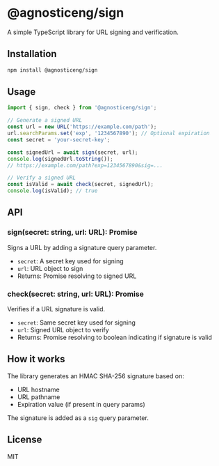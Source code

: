# @agnosticeng/sign

A simple TypeScript library for URL signing and verification.

## Installation

```bash
npm install @agnosticeng/sign
```

## Usage

```typescript
import { sign, check } from '@agnosticeng/sign';

// Generate a signed URL
const url = new URL('https://example.com/path');
url.searchParams.set('exp', '1234567890'); // Optional expiration
const secret = 'your-secret-key';

const signedUrl = await sign(secret, url);
console.log(signedUrl.toString());
// https://example.com/path?exp=1234567890&sig=...

// Verify a signed URL
const isValid = await check(secret, signedUrl);
console.log(isValid); // true
```

## API

### sign(secret: string, url: URL): Promise<URL>

Signs a URL by adding a signature query parameter.

- `secret`: A secret key used for signing
- `url`: URL object to sign
- Returns: Promise resolving to signed URL

### check(secret: string, url: URL): Promise<boolean>

Verifies if a URL signature is valid.

- `secret`: Same secret key used for signing
- `url`: Signed URL object to verify
- Returns: Promise resolving to boolean indicating if signature is valid

## How it works

The library generates an HMAC SHA-256 signature based on:
- URL hostname
- URL pathname
- Expiration value (if present in query params)

The signature is added as a `sig` query parameter.

## License

MIT
